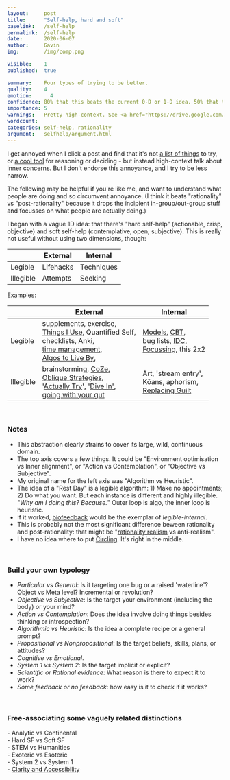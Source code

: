 ```yaml
---
layout:     post
title:      "Self-help, hard and soft"
baselink:   /self-help
permalink:  /self-help
date:       2020-06-07
author:     Gavin   
img:        /img/comp.png

visible:    1
published:  true

summary:    Four types of trying to be better.
quality:    4
emotion:	  4
confidence: 80% that this beats the current 0-D or 1-D idea. 50% that this is the best phrasing / 2D projection.
importance: 5
warnings:	Pretty high-context. See <a href="https://drive.google.com/file/d/1UZYBtOJ3QZ7FTI_4eKjVzBSNUqC_Uba3/view">here</a> first.
wordcount:  
categories: self-help, rationality
argument:   selfhelp/argument.html
---
```


I get annoyed when I click a post and find that it's not [a list of things](https://www.lesswrong.com/posts/PX7AdEkpuChKqrNoj/what-are-your-greatest-one-shot-life-improvements) to try, or [a cool tool](https://www.lesswrong.com/posts/Z5wF8mdonsM2AuGgt/negative-feedback-and-simulacra) for reasoning or deciding - but instead high-context talk about inner concerns. But I don't endorse this annoyance, and I try to be less narrow.

The following may be helpful if you're like me, and want to understand what people are doing and so circumvent annoyance. (I think it beats "rationality" vs "post-rationality" because it drops the incipient in-group/out-group stuff and focusses on what people are actually doing.)

I began with a vague 1D idea: that there's "hard self-help" (actionable, crisp, objective) and soft self-help (contemplative, open, subjective). This is really not useful without using two dimensions, though:

<div class="table-wrapper">
  <table>
  <thead>
    <tr>
      <th></th>
      <th>External</th>
      <th>Internal</th>
    </tr>
  </thead>
  <tbody>
    <tr>
      <td>Legible</td>
      <td>Lifehacks</td>
      <td>Techniques</td>
    </tr>
    <tr>
      <td>Illegible</td>
      <td>Attempts</td>
      <td>Seeking</td>
    </tr>
  </tbody>
  </table>
</div>

Examples:

<div class="table-wrapper">
  <table>
  <thead>
    <tr>
      <th></th>
      <th>External</th>
      <th>Internal</th>
    </tr>
  </thead>
  <tbody>
    <tr>
      <td>Legible</td>
      <td>
        supplements, exercise, <br>
        <a href="https://www.gleech.org/stuff">Things I Use</a>, Quantified Self, <br>checklists, Anki,<br><a href="https://hiverhq.com/blog/productivity-approaches-gtd-pomodoro-and-more">time management</a>,<br>
        <a href="https://80000hours.org/podcast/episodes/brian-christian-algorithms-to-live-by">Algos to Live By</a>,</td>
      <td>
        <a href="https://fs.blog/mental-models">Models</a>, <a href="https://en.wikipedia.org/wiki/Cognitive_behavioral_therapy">CBT</a>, <br>
        bug lists, <a href="https://www.lesswrong.com/posts/mQmx4kQQtHeBip9ZC/internal-double-crux">IDC</a>, <br>
        <a href="https://en.wikipedia.org/wiki/Focusing">Focussing</a>, this 2x2</td>
    </tr>
    <tr>
      <td>Illegible</td>
      <td>
        brainstorming, <a href="https://www.lesswrong.com/posts/c5wFM7KJLtuMnLFsH/hammertime-day-5-comfort-zone-expansion">CoZe</a>,<br>
        <a href="https://en.wikipedia.org/wiki/Oblique_Strategies">Oblique Strategies</a>,<br>
        '<a href="https://www.lesswrong.com/posts/WLJwTJ7uGPA5Qphbp/trying-to-try">Actually Try</a>', '<a href="http://mindingourway.com/dive-in">Dive In'</a>,<br>
        <a href="https://www.lesswrong.com/posts/ximou2kyQorm6MPjX/rest-days-vs-recovery-days">going with your gut</a>
      </td>
      <td>
        Art, 'stream entry', <br>
        Kōans, aphorism,<br>
        <a href="http://mindingourway.com/guilt/">Replacing Guilt</a>
      </td>
    </tr>
  </tbody>
  </table>
</div>

<br>

### Notes

- This abstraction clearly strains to cover its large, wild, continuous domain. 
- The top axis covers a few things. It could be "Environment optimisation vs Inner alignment", or "Action vs Contemplation", or "Objective vs Subjective".
- My original name for the left axis was "Algorithm vs Heuristic".
- The idea of a "Rest Day" is a legible algorithm: 1) Make no appointments; 2) Do what you want. But each instance is different and highly illegible. "_Why am I doing this? Because._" Outer loop is algo, the inner loop is heuristic.
- If it worked, [biofeedback](https://en.wikipedia.org/wiki/Biofeedback) would be the exemplar of _legible-internal_.
- This is probably not the most significant difference beween rationality and post-rationality: that might be "[rationality realism](https://www.lesswrong.com/posts/suxvE2ddnYMPJN9HD/realism-about-rationality) vs anti-realism".
- I have no idea where to put [Circling](https://www.lesswrong.com/posts/aFyWFwGWBsP5DZbHF/circling). It's right in the middle.

<br>

### Build your own typology

* _Particular vs General_: Is it targeting one bug or a raised 'waterline'? Object vs Meta level? Incremental or revolution? 
* _Objective vs Subjective_: Is the target your environment (including the body) or your mind?
* _Action vs Contemplation_: Does the idea involve doing things besides thinking or introspection? 
* _Algorithmic vs Heuristic_: Is the idea a complete recipe or a general prompt?
* _Propositional vs Nonpropositional_: Is the target beliefs, skills, plans, or attitudes?
* _Cognitive vs Emotional_.
* _System 1 vs System 2_: Is the target implicit or explicit? 
* _Scientific or Rational evidence_: What reason is there to expect it to work?  
* _Some feedback or no feedback_: how easy is it to check if it works?

<br>

<div class="accordion">
	<h3>Free-associating some vaguely related distinctions</h3>
	<div>
	- Analytic vs Continental<br>
	- Hard SF vs Soft SF<br>
	- STEM vs Humanities<br>
	- Exoteric vs Esoteric<br>
	- System 2 vs System 1<br>
	- <a href="https://stefanfschubert.com/blog/2020/5/30/the-clarity-dimension-and-the-accessibility-dimension">Clarity and Accessibility</a>
	</div>
</div>

